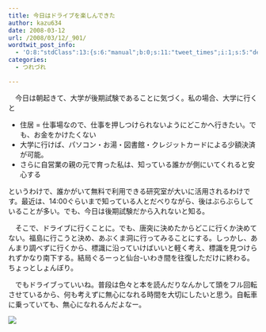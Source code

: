 ```yaml
---
title: 今日はドライブを楽しんできた
author: kazu634
date: 2008-03-12
url: /2008/03/12/_901/
wordtwit_post_info:
  - 'O:8:"stdClass":13:{s:6:"manual";b:0;s:11:"tweet_times";i:1;s:5:"delay";i:0;s:7:"enabled";i:1;s:10:"separation";s:2:"60";s:7:"version";s:3:"3.7";s:14:"tweet_template";b:0;s:6:"status";i:2;s:6:"result";a:0:{}s:13:"tweet_counter";i:2;s:13:"tweet_log_ids";a:1:{i:0;i:3819;}s:9:"hash_tags";a:0:{}s:8:"accounts";a:1:{i:0;s:7:"kazu634";}}'
categories:
  - つれづれ

---
```

<div class="section">
<p>
    　今日は朝起きて、大学が後期試験であることに気づく。私の場合、大学に行くと
</p>
  
<ul>
<li>
      住居 = 仕事場なので、仕事を押しつけられないようにどこかへ行きたい。でも、お金をかけたくない
</li>
<li>
      大学に行けば、パソコン・お湯・図書館・クレジットカードによる少額決済が可能。
</li>
<li>
      さらに自営業の親の元で育った私は、知っている誰かが側にいてくれると安心する
</li>
</ul>
  
<p>
    というわけで、誰かがいて無料で利用できる研究室が大いに活用されるわけです。最近は、14:00ぐらいまで知っている人とだべりながら、後はぶらぶらしていることが多い。でも、今日は後期試験だから入れないと知る。
</p>
  
<p>
    　そこで、ドライブに行くことに。でも、唐突に決めたからどこに行くか決めてない。福島に行こうと決め、あぶくま洞に行ってみることにする。しっかし、あんまり調べずに行くから、標識に沿っていけばいいと軽く考え、標識を見つけられずかなり南下する。結局ぐるーっと仙台-いわき間を往復しただけに終わる。ちょっとしょんぼり。
</p>
  
<p>
    　でもドライブっていいね。普段は色々と本を読んだりなんかして頭をフル回転させているから、何も考えずに無心になれる時間を大切にしたいと思う。自転車に乗っていても、無心になれるんだよなー。
</p>
  
<p>
<center>
</center>
</p>
  
<p>
<a href="http://flickr.com/photos/rougerouge/215087724/" onclick="__gaTracker('send', 'event', 'outbound-article', 'http://flickr.com/photos/rougerouge/215087724/', '');" title="endless summer"><img src="http://farm1.static.flickr.com/74/215087724_d733e1151a_m.jpg" /></a>
</p></p>
</div>